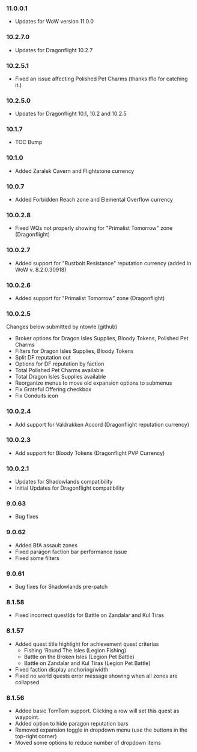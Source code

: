### 11.0.0.1
* Updates for WoW version 11.0.0

### 10.2.7.0
* Updates for Dragonflight 10.2.7

### 10.2.5.1
* Fixed an issue affecting Polished Pet Charms (thanks tflo for catching it.)

### 10.2.5.0
* Updates for Dragonflight 10.1, 10.2 and 10.2.5

### 10.1.7
* TOC Bump

### 10.1.0
* Added Zaralek Cavern and Flightstone currency

### 10.0.7
* Added Forbidden Reach zone and Elemental Overflow currency 

### 10.0.2.8
* Fixed WQs not properly showing for "Primalist Tomorrow" zone (Dragonflight)

### 10.0.2.7
* Added support for "Rustbolt Resistance" reputation currency (added in WoW v. 8.2.0.30918)

### 10.0.2.6
* Added support for "Primalist Tomorrow" zone (Dragonflight)

### 10.0.2.5
Changes below submitted by ntowle (github)
* Broker options for Dragon Isles Supplies, Bloody Tokens, Polished Pet Charms
* Filters for Dragon Isles Supplies, Bloody Tokens
* Split DF reputation out
* Options for DF reputation by faction
* Total Polished Pet Charms available
* Total Dragon Isles Supplies available
* Reorganize menus to move old expansion options to submenus
* Fix Grateful Offering checkbox
* Fix Conduits icon

### 10.0.2.4
* Add support for Valdrakken Accord (Dragonflight reputation currency)

### 10.0.2.3
* Add support for Bloody Tokens (Dragonflight PVP Currency)

### 10.0.2.1
* Updates for Shadowlands compatibility
* Initial Updates for Dragonflight compatibility

### 9.0.63
* Bug fixes

### 9.0.62
* Added BfA assault zones
* Fixed paragon faction bar performance issue
* Fixed some filters

### 9.0.61
* Bug fixes for Shadowlands pre-patch

### 8.1.58
* Fixed incorrect questIds for Battle on Zandalar and Kul Tiras

### 8.1.57
* Added quest title highlight for achievement quest criterias
    - Fishing 'Round The Isles (Legion Fishing)
    - Battle on the Broken Isles (Legion Pet Battle)
    - Battle on Zandalar and Kul Tiras (Legion Pet Battle)
* Fixed faction display anchoring/width
* Fixed no world quests error message showing when all zones are collapsed

### 8.1.56
* Added basic TomTom support. Clicking a row will set this quest as waypoint.
* Added option to hide paragon reputation bars
* Removed expansion toggle in dropdown menu (use the buttons in the top-right corner)
* Moved some options to reduce number of dropdown items
